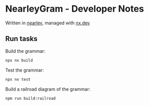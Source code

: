 # NearleyGram - Developer Notes

Written in [nearley](https://nearley.js.org), managed with [nx.dev](https://nx.dev)

## Run tasks

Build the grammar:

```sh
npx nx build
```

Test the grammar:

```sh
npx nx test
```

Build a railroad diagram of the grammar:

```sh
npm run build:railroad
```
